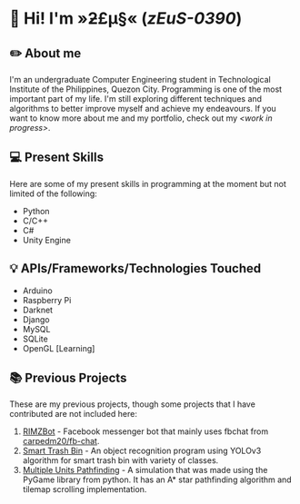 # 👋 **Hi! I'm »ƻ£µ§«** (_zEuS-0390_)

## ✏️ About me 
I'm an undergraduate Computer Engineering student in Technological Institute of the Philippines, Quezon City. Programming is one of the most important part of my life. I'm still exploring different techniques and algorithms to better improve myself and achieve my endeavours. If you want to know more about me and my portfolio, check out my _\<work in progress\>_.

## 💻 Present Skills
Here are some of my present skills in programming at the moment but not limited of the following:
- Python
- C/C++
- C#
- Unity Engine

## 💡 APIs/Frameworks/Technologies Touched
- Arduino
- Raspberry Pi
- Darknet
- Django
- MySQL
- SQLite
- OpenGL [Learning]

## 📚 Previous Projects
These are my previous projects, though some projects that I have contributed are not included here:
1. [RIMZBot](https://github.com/zEuS-0390/RIMZBot) - Facebook messenger bot that mainly uses fbchat from [carpedm20/fb-chat](https://github.com/carpedm20/fbchat).
2. [Smart Trash Bin]() - An object recognition program using YOLOv3 algorithm for smart trash bin with variety of classes.
3. [Multiple Units Pathfinding](https://github.com/zEuS-0390/Multiple-Units-Pathfinding) - A simulation that was made using the PyGame library from python. It has an A* star pathfinding algorithm and tilemap scrolling implementation.
